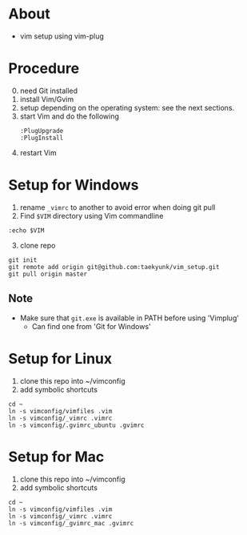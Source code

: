 # About
- vim setup using vim-plug


# Procedure

0. need Git installed
1. install Vim/Gvim
2. setup depending on the operating system: see the next sections.
3. start Vim and do the following
    ````
    :PlugUpgrade
    :PlugInstall
    ````
4. restart Vim

# Setup for Windows

1. rename `_vimrc` to another to avoid error when doing git pull
2. Find `$VIM` directory using Vim commandline
```vim
:echo $VIM
`````
3. clone repo
````
git init
git remote add origin git@github.com:taekyunk/vim_setup.git
git pull origin master
````

##  Note
- Make sure that `git.exe` is available in PATH before using 'Vimplug'
    - Can find one from 'Git for Windows' 


# Setup for Linux

1. clone this repo into ~/vimconfig
2. add symbolic shortcuts

````
cd ~
ln -s vimconfig/vimfiles .vim
ln -s vimconfig/_vimrc .vimrc
ln -s vimconfig/.gvimrc_ubuntu .gvimrc
````

# Setup for Mac


1. clone this repo into ~/vimconfig
2. add symbolic shortcuts

````
cd ~
ln -s vimconfig/vimfiles .vim
ln -s vimconfig/_vimrc .vimrc
ln -s vimconfig/_gvimrc_mac .gvimrc
````

